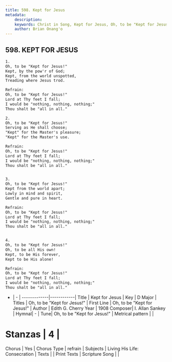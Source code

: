 ```yaml
---
title: 598. Kept for Jesus
metadata:
    description: 
    keywords: Christ in Song, Kept for Jesus, Oh, to be "Kept for Jesus!", Oh, to be "Kept for Jesus!"
    author: Brian Onang'o
---
```



## 598. KEPT FOR JESUS

```txt
1.
Oh, to be "Kept for Jesus!"
Kept, by the pow'r of God;
Kept, from the world unspotted,
Treading where Jesus trod.

Refrain:
Oh, to be "Kept for Jesus!"
Lord at Thy feet I fall;
I would be "nothing, nothing, nothing;"
Thou shalt be "all in all."

2.
Oh, to be "Kept for Jesus!"
Serving as He shall choose;
"Kept" for the Master's pleasure;
"Kept" for the Master's use. 

Refrain:
Oh, to be "Kept for Jesus!"
Lord at Thy feet I fall;
I would be "nothing, nothing, nothing;"
Thou shalt be "all in all."


3.
Oh, to be "Kept for Jesus!"
Kept from the world apart;
Lowly in mind and spirit,
Gentle and pure in heart. 

Refrain:
Oh, to be "Kept for Jesus!"
Lord at Thy feet I fall;
I would be "nothing, nothing, nothing;"
Thou shalt be "all in all."


4.
Oh, to be "Kept for Jesus!"
Oh, to be all His own!
Kept, to be His forever,
Kept to be His alone! 

Refrain:
Oh, to be "Kept for Jesus!"
Lord at Thy feet I fall;
I would be "nothing, nothing, nothing;"
Thou shalt be "all in all."

```

- |   -  |
-------------|------------|
Title | Kept for Jesus |
Key | D Major |
Titles | Oh, to be "Kept for Jesus!" |
First Line | Oh, to be "Kept for Jesus!" |
Author | Edith G. Cherry
Year | 1908
Composer| I. Allan Sankey |
Hymnal|  - |
Tune| Oh, to be "Kept for Jesus!" |
Metrical pattern | |
# Stanzas | 4 |
Chorus | Yes |
Chorus Type | refrain |
Subjects | Living His Life: Consecration |
Texts |  |
Print Texts | 
Scripture Song |  |
  
